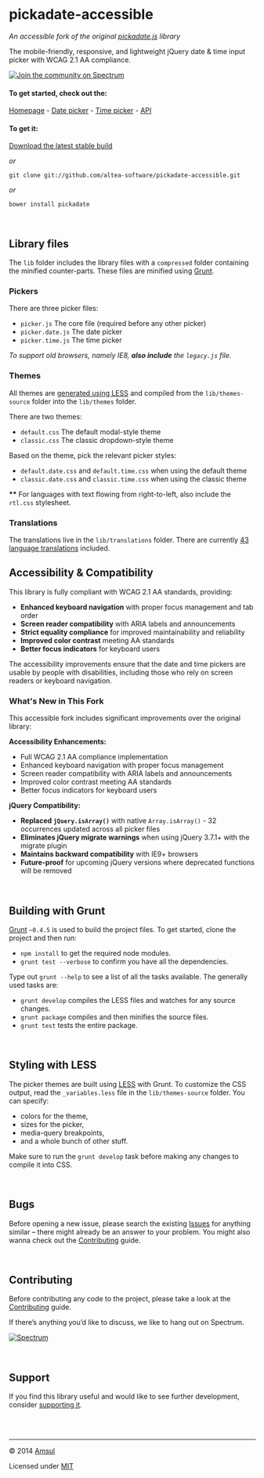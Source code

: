 # pickadate-accessible

*An accessible fork of the original [pickadate.js](https://github.com/amsul/pickadate.js) library*

The mobile-friendly, responsive, and lightweight jQuery date & time input picker with WCAG 2.1 AA compliance.

[![Join the community on Spectrum](https://withspectrum.github.io/badge/badge.svg)](https://spectrum.chat/pickadate)


#### To get started, check out the:

[Homepage](http://amsul.ca/pickadate.js) - [Date picker](http://amsul.ca/pickadate.js/date) - [Time picker](http://amsul.ca/pickadate.js/time) - [API](http://amsul.ca/pickadate.js/api)


#### To get it:

[Download the latest stable build](https://github.com/altea-software/pickadate-accessible/archive/master.zip)

*or*

`git clone git://github.com/altea-software/pickadate-accessible.git`

*or*

`bower install pickadate`




<br>

## Library files

The `lib` folder includes the library files with a `compressed` folder containing the minified counter-parts. These files are minified using [Grunt](#building-with-grunt).

### Pickers

There are three picker files:

* `picker.js` The core file (required before any other picker)
* `picker.date.js` The date picker
* `picker.time.js` The time picker

_To support old browsers, namely IE8, **also include** the `legacy.js` file._


### Themes

All themes are [generated using LESS](#less-styling) and compiled from the `lib/themes-source` folder into the `lib/themes` folder.

There are two themes:

* `default.css` The default modal-style theme
* `classic.css` The classic dropdown-style theme

Based on the theme, pick the relevant picker styles:

* `default.date.css` and `default.time.css` when using the default theme
* `classic.date.css` and `classic.time.css` when using the classic theme

__**__ For languages with text flowing from right-to-left, also include the `rtl.css` stylesheet.


### Translations

The translations live in the `lib/translations` folder. There are currently [43 language translations](https://github.com/altea-software/pickadate-accessible/tree/master/lib/translations) included.


## Accessibility & Compatibility

This library is fully compliant with WCAG 2.1 AA standards, providing:

- **Enhanced keyboard navigation** with proper focus management and tab order
- **Screen reader compatibility** with ARIA labels and announcements
- **Strict equality compliance** for improved maintainability and reliability
- **Improved color contrast** meeting AA standards
- **Better focus indicators** for keyboard users

The accessibility improvements ensure that the date and time pickers are usable by people with disabilities, including those who rely on screen readers or keyboard navigation.

### What's New in This Fork

This accessible fork includes significant improvements over the original library:

**Accessibility Enhancements:**
- Full WCAG 2.1 AA compliance implementation
- Enhanced keyboard navigation with proper focus management
- Screen reader compatibility with ARIA labels and announcements
- Improved color contrast meeting AA standards
- Better focus indicators for keyboard users

**jQuery Compatibility:**
- **Replaced `jQuery.isArray()`** with native `Array.isArray()` - 32 occurrences updated across all picker files
- **Eliminates jQuery migrate warnings** when using jQuery 3.7.1+ with the migrate plugin
- **Maintains backward compatibility** with IE9+ browsers
- **Future-proof** for upcoming jQuery versions where deprecated functions will be removed



<br>

## Building with Grunt

[Grunt](http://gruntjs.com/) `~0.4.5` is used to build the project files. To get started, clone the project and then run:

- `npm install` to get the required node modules.
- `grunt test --verbose` to confirm you have all the dependencies.


Type out `grunt --help` to see a list of all the tasks available. The generally used tasks are:

- `grunt develop` compiles the LESS files and watches for any source changes.
- `grunt package` compiles and then minifies the source files.
- `grunt test` tests the entire package.




<br>

<a name="less-styling"></a>
## Styling with LESS

The picker themes are built using [LESS](http://lesscss.org/) with Grunt. To customize the CSS output, read the `_variables.less` file in the `lib/themes-source` folder. You can specify:

- colors for the theme,
- sizes for the picker,
- media-query breakpoints,
- and a whole bunch of other stuff.


Make sure to run the `grunt develop` task before making any changes to compile it into CSS.





<br>

## Bugs

Before opening a new issue, please search the existing [Issues](https://github.com/altea-software/pickadate-accessible/issues) for anything similar – there might already be an answer to your problem. You might also wanna check out the [Contributing](https://github.com/altea-software/pickadate-accessible/blob/master/CONTRIBUTING.md) guide.





<br>

## Contributing

Before contributing any code to the project, please take a look at the [Contributing](https://github.com/altea-software/pickadate-accessible/blob/master/CONTRIBUTING.md) guide.

If there’s anything you’d like to discuss, we like to hang out on Spectrum.


[![Spectrum](https://withspectrum.github.io/badge/badge.svg)](https://spectrum.chat/pickadate)





<br>

## Support

If you find this library useful and would like to see further development, consider [supporting it](http://selz.co/1g80kCZ).





<br><br>

---

© 2014 [Amsul](http://twitter.com/amsul_)

Licensed under [MIT](http://amsul.ca/MIT)
